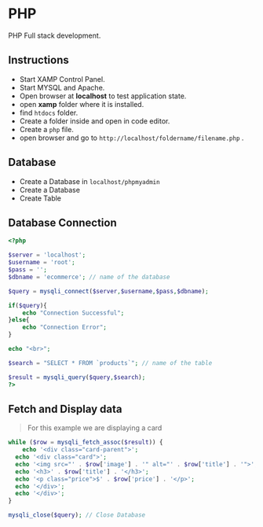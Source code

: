 # PHP
PHP Full stack development.


## Instructions

- Start XAMP Control Panel.
- Start MYSQL and Apache.
- Open browser at **localhost** to test application state.
- open **xamp** folder where it is installed.
- find `htdocs` folder.
- Create a folder inside and open in code editor.
- Create a `php` file.
- open browser and go to `http://localhost/foldername/filename.php` .


## Database

- Create a Database in `localhost/phpmyadmin`
- Create a Database
- Create Table

## Database Connection

```php
<?php

$server = 'localhost';
$username = 'root';
$pass = '';
$dbname = 'ecommerce'; // name of the database

$query = mysqli_connect($server,$username,$pass,$dbname);

if($query){
    echo "Connection Successful";
}else{
    echo "Connection Error";
}

echo "<br>";

$search = "SELECT * FROM `products`"; // name of the table

$result = mysqli_query($query,$search);
?>
```

## Fetch and Display data

> For this example we are displaying a card


```php
while ($row = mysqli_fetch_assoc($result)) {
    echo '<div class="card-parent">';
  echo '<div class="card">';
  echo '<img src="' . $row['image'] . '" alt="' . $row['title'] . '">';
  echo '<h3>' . $row['title'] . '</h3>';
  echo '<p class="price">$' . $row['price'] . '</p>';
  echo '</div>';
  echo '</div>';
}

mysqli_close($query); // Close Database
```
